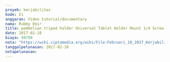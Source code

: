 ```yaml
---
proyek: kerjabilitas
kode: E1
anggaran: Video tutorial/documentary
nama: Rubby Emir
title: pembelian tripod holder Universal Tablet Holder Mount 1/4 Screw Bracket
date: 2017-02-18
biaya: 50750
nota: "https://wiki.ciptamedia.org/wiki/File:Februari_18_2017_Kerjabilitas_E1_holder_tripod_Rubby.png"
tanggalpelunasan: 2017-02-18
notapelunasan:
---
```

